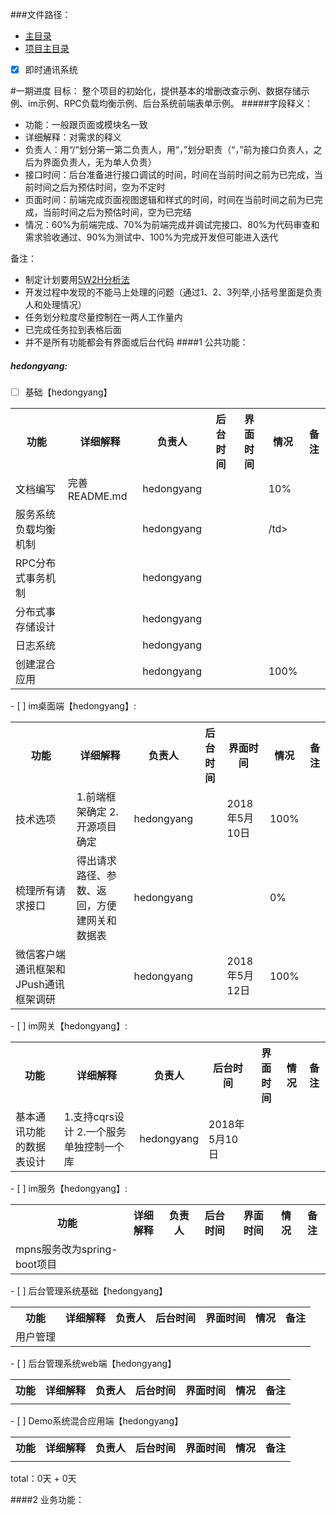 ###文件路径：
 - [主目录](  ../README.md)
 - [项目主目录](  ../../README.md)

- [x] 即时通讯系统

#一期进度
目标：
    整个项目的初始化，提供基本的增删改查示例、数据存储示例、im示例、RPC负载均衡示例、后台系统前端表单示例。
#####字段释义：
* 功能：一般跟页面或模块名一致
* 详细解释：对需求的释义
* 负责人：用“/”划分第一第二负责人，用“，”划分职责（“，”前为接口负责人，之后为界面负责人，无为单人负责）
* 接口时间：后台准备进行接口调试的时间，时间在当前时间之前为已完成，当前时间之后为预估时间，空为不定时
* 页面时间：前端完成页面视图逻辑和样式的时间，时间在当前时间之前为已完成，当前时间之后为预估时间，空为已完结
* 情况：60%为前端完成、70%为前端完成并调试完接口、80%为代码审查和需求验收通过、90%为测试中、100%为完成开发但可能进入迭代

备注：
* 制定计划要用[5W2H分析法](http://wiki.mbalib.com/zh-tw/5W2H%E5%88%86%E6%9E%90%E6%B3%95)
* 开发过程中发现的不能马上处理的问题（通过1、2、3列举,小括号里面是负责人和处理情况）
* 任务划分粒度尽量控制在一两人工作量内
* 已完成任务拉到表格后面
* 并不是所有功能都会有界面或后台代码
####1 公共功能：
##### hedongyang:
- [ ] 基础【hedongyang】
<table>
  <tr>
    <th >功能</th>
    <th>详细解释</th>
    <th>负责人</th>
    <th>后台时间</th>
    <th>界面时间</th>
    <th>情况</th>
    <th>备注</th>
  </tr>
  <tr>
      <td>文档编写</td>
      <td>完善README.md</td>
      <td>hedongyang</td>
      <td></td>
      <td></td>
      <td>10%</td>
      <td></td>
  </tr>
  <tr>
      <td>服务系统负载均衡机制</td>
      <td></td>
      <td>hedongyang</td>
      <td></td>
      <td></td>
      <td>/td>
      <td></td>
  </tr>
  <tr>
      <td>RPC分布式事务机制</td>
      <td></td>
      <td>hedongyang</td>
      <td></td>
      <td></td>
      <td></td>
      <td></td>
  </tr>
  <tr>
      <td>分布式事存储设计</td>
      <td></td>
      <td>hedongyang</td>
      <td></td>
      <td></td>
      <td></td>
      <td></td>
  </tr>
  <tr>
      <td>日志系统</td>
      <td></td>
      <td>hedongyang</td>
      <td></td>
      <td></td>
      <td></td>
      <td></td>
  </tr>
  <tr>
      <td>创建混合应用</td>
      <td></td>
      <td>hedongyang</td>
      <td></td>
      <td></td>
      <td>100%</td>
      <td></td>
    </tr>
</table>
- [ ] im桌面端【hedongyang】:
<table>
  <tr>
    <th >功能</th>
    <th>详细解释</th>
    <th>负责人</th>
    <th>后台时间</th>
    <th>界面时间</th>
    <th>情况</th>
    <th>备注</th>
  </tr>
  <tr>
      <td>技术选项</td>
      <td>
        1.前端框架确定
        2.开源项目确定
      </td>
      <td>hedongyang</td>
      <td></td>
      <td>2018年5月10日</td>
      <td>100%</td>
      <td></td>
    </tr>
  <tr>
      <td>梳理所有请求接口</td>
      <td>
        得出请求路径、参数、返回，方便建网关和数据表
      </td>
      <td>hedongyang</td>
      <td></td>
      <td></td>
      <td>0%</td>
      <td></td>
    </tr>
  <tr>
      <td>微信客户端通讯框架和JPush通讯框架调研 </td>
      <td>
      </td>
      <td>hedongyang</td>
      <td></td>
      <td>2018年5月12日</td>
      <td>100%</td>
      <td></td>
    </tr>
</table>
- [ ] im网关【hedongyang】:
<table>
  <tr>
    <th >功能</th>
    <th>详细解释</th>
    <th>负责人</th>
    <th>后台时间</th>
    <th>界面时间</th>
    <th>情况</th>
    <th>备注</th>
  </tr>
  <tr>
      <td>基本通讯功能的数据表设计</td>
      <td>
        1.支持cqrs设计
        2.一个服务单独控制一个库
      </td>
      <td>hedongyang</td>
      <td>2018年5月10日</td>
      <td></td>
      <td></td>
      <td></td>
    </tr>
</table>
- [ ] im服务【hedongyang】:
<table>
  <tr>
    <th >功能</th>
    <th>详细解释</th>
    <th>负责人</th>
    <th>后台时间</th>
    <th>界面时间</th>
    <th>情况</th>
    <th>备注</th>
  </tr>
  <tr>
      <td>mpns服务改为spring-boot项目</td>
      <td></td>
      <td></td>
      <td></td>
      <td></td>
      <td></td>
      <td></td>
    </tr>
</table>
- [ ] 后台管理系统基础【hedongyang】
<table>
  <tr>
    <th >功能</th>
    <th>详细解释</th>
    <th>负责人</th>
    <th>后台时间</th>
    <th>界面时间</th>
    <th>情况</th>
    <th>备注</th>
  </tr>
  <tr>
      <td>用户管理</td>
      <td></td>
      <td></td>
      <td></td>
      <td></td>
      <td></td>
      <td></td>
  </tr>
</table>
- [ ] 后台管理系统web端【hedongyang】
<table>
  <tr>
    <th >功能</th>
    <th>详细解释</th>
    <th>负责人</th>
    <th>后台时间</th>
    <th>界面时间</th>
    <th>情况</th>
    <th>备注</th>
  </tr>
  <tr>
      <td></td>
      <td></td>
      <td></td>
      <td></td>
      <td></td>
      <td></td>
      <td></td>
    </tr>
</table>
- [ ] Demo系统混合应用端【hedongyang】
<table>
  <tr>
    <th >功能</th>
    <th>详细解释</th>
    <th>负责人</th>
    <th>后台时间</th>
    <th>界面时间</th>
    <th>情况</th>
    <th>备注</th>
  </tr>
  <tr>
      <td></td>
      <td></td>
      <td></td>
      <td></td>
      <td></td>
      <td></td>
      <td></td>
    </tr>
</table>
total：0天 + 0天

####2 业务功能：

